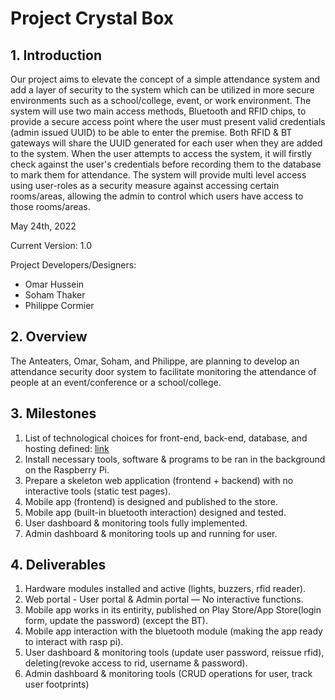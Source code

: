 # Project Crystal Box

## 1. Introduction

Our project aims to elevate the concept of a simple attendance system and add a layer of security to the system which can be utilized in more secure environments such as a school/college, event, or work environment. The system will use two main access methods, Bluetooth and RFID chips, to provide a secure access point where the user must present valid credentials (admin issued UUID) to be able to enter the premise. Both RFID & BT gateways will share the UUID generated for each user when they are added to the system. When the user attempts to access the system, it will firstly check against the user's credentials before recording them to the database to mark them for attendance. The system will provide multi level access using user-roles as a security measure against accessing certain rooms/areas, allowing the admin to control which users have access to those rooms/areas.

May 24th, 2022

Current Version: 1.0

Project Developers/Designers:
- Omar Hussein
- Soham Thaker
- Philippe Cormier

## 2. Overview

The Anteaters, Omar, Soham, and Philippe, are planning to develop an attendance security door system to facilitate monitoring the attendance of people at an event/conference or a school/college.

## 3. Milestones
1. List of technological choices for front-end, back-end, database, and hosting defined: [link](https://github.com/CAPSTONE-2022-2023/Group_04/blob/main/technical_details.md)
2. Install necessary tools, software & programs to be ran in the background on the Raspberry Pi.
3. Prepare a skeleton web application (frontend + backend) with no interactive tools (static test pages).
4. Mobile app (frontend) is designed and published to the store.
5. Mobile app (built-in bluetooth interaction) designed and tested.
6. User dashboard & monitoring tools fully implemented.
7. Admin dashboard & monitoring tools up and running for user.

## 4. Deliverables 

1. Hardware modules installed and active (lights, buzzers, rfid reader).
2. Web portal - User portal & Admin portal — No interactive functions.
3. Mobile app works in its entirity, published on Play Store/App Store(login form, update the password) (except the BT).
4. Mobile app interaction with the bluetooth module (making the app ready to interact with rasp pi).
5. User dashboard & monitoring tools (update user password, reissue rfid), deleting(revoke access to rid, username & password).
6. Admin dashboard & monitoring tools (CRUD operations for user, track user footprints)
